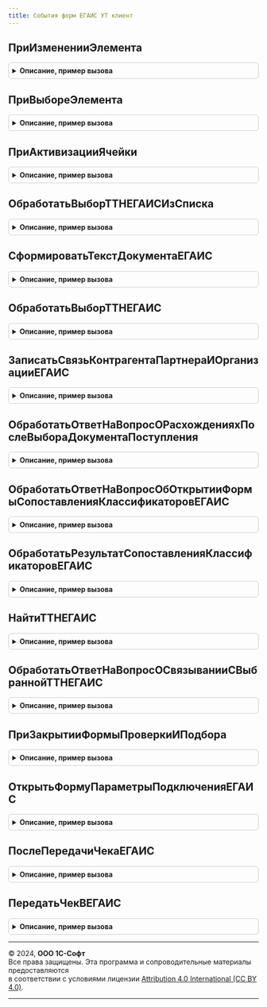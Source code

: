 ```yaml
---
title: События форм ЕГАИС УТ клиент
---
```



## ПриИзмененииЭлемента
<details style="margin: 1em 0; padding: 0.5em; border: 1px solid #ccc; border-radius: 6px;">

<summary style="font-weight: bold; cursor: pointer;">Описание, пример вызова</summary>

```bsl

// Переопределяемая процедура, вызываемая из одноименного обработчика события элемента.
//
// Параметры:
//   Форма                   - ФормаКлиентскогоПриложения - форма, из которой происходит вызов процедуры.
//   Элемент                 - ЭлементФормы     - элемент-источник события "При изменении"
//   ДополнительныеПараметры - Структура        - дополнительные параметры для обработчика события
//
Процедура ПриИзмененииЭлемента(Форма, Элемент, ДополнительныеПараметры) Экспорт
```

Пример вызова
```bsl
СобытияФормЕГАИСУТКлиент.ПриИзмененииЭлемента(Форма, Элемент, ДополнительныеПараметры) 
```
</details>

## ПриВыбореЭлемента
<details style="margin: 1em 0; padding: 0.5em; border: 1px solid #ccc; border-radius: 6px;">

<summary style="font-weight: bold; cursor: pointer;">Описание, пример вызова</summary>

```bsl

// Переопределяемая процедура, вызываемая из одноименного обработчика события элемента.
//
Процедура ПриВыбореЭлемента(Форма, Элемент, ВыбраннаяСтрока, Поле, СтандартнаяОбработка, ДополнительныеПараметры) Экспорт
```

Пример вызова
```bsl
СобытияФормЕГАИСУТКлиент.ПриВыбореЭлемента(Форма, Элемент, ВыбраннаяСтрока, Поле, СтандартнаяОбработка, ДополнительныеПараметры) 
```
</details>

## ПриАктивизацииЯчейки
<details style="margin: 1em 0; padding: 0.5em; border: 1px solid #ccc; border-radius: 6px;">

<summary style="font-weight: bold; cursor: pointer;">Описание, пример вызова</summary>

```bsl

// Переопределяемая процедура, вызываемая из одноименного обработчика события элемента.
//
Процедура ПриАктивизацииЯчейки(Форма, Элемент, ДополнительныеПараметры) Экспорт
```

Пример вызова
```bsl
СобытияФормЕГАИСУТКлиент.ПриАктивизацииЯчейки(Форма, Элемент, ДополнительныеПараметры) 
```
</details>

## ОбработатьВыборТТНЕГАИСИзСписка
<details style="margin: 1em 0; padding: 0.5em; border: 1px solid #ccc; border-radius: 6px;">

<summary style="font-weight: bold; cursor: pointer;">Описание, пример вызова</summary>

```bsl

Процедура ОбработатьВыборТТНЕГАИСИзСписка(Результат, ДополнительныеПараметры) Экспорт
```

Пример вызова
```bsl
СобытияФормЕГАИСУТКлиент.ОбработатьВыборТТНЕГАИСИзСписка(Результат, ДополнительныеПараметры) 
```
</details>

## СформироватьТекстДокументаЕГАИС
<details style="margin: 1em 0; padding: 0.5em; border: 1px solid #ccc; border-radius: 6px;">

<summary style="font-weight: bold; cursor: pointer;">Описание, пример вызова</summary>

```bsl

Процедура СформироватьТекстДокументаЕГАИС(Форма, ОчищатьВместоИзмененияВидимости = Ложь) Экспорт
```

Пример вызова
```bsl
СобытияФормЕГАИСУТКлиент.СформироватьТекстДокументаЕГАИС(Форма, ОчищатьВместоИзмененияВидимости);
```
</details>

## ОбработатьВыборТТНЕГАИС
<details style="margin: 1em 0; padding: 0.5em; border: 1px solid #ccc; border-radius: 6px;">

<summary style="font-weight: bold; cursor: pointer;">Описание, пример вызова</summary>

```bsl

Процедура ОбработатьВыборТТНЕГАИС(ДополнительныеПараметры, СопоставлятьКлассификаторы = Истина) Экспорт
```

Пример вызова
```bsl
СобытияФормЕГАИСУТКлиент.ОбработатьВыборТТНЕГАИС(ДополнительныеПараметры, СопоставлятьКлассификаторы);
```
</details>

## ЗаписатьСвязьКонтрагентаПартнераИОрганизацииЕГАИС
<details style="margin: 1em 0; padding: 0.5em; border: 1px solid #ccc; border-radius: 6px;">

<summary style="font-weight: bold; cursor: pointer;">Описание, пример вызова</summary>

```bsl

Процедура ЗаписатьСвязьКонтрагентаПартнераИОрганизацииЕГАИС(ПараметрыСвязи) Экспорт
```

Пример вызова
```bsl
СобытияФормЕГАИСУТКлиент.ЗаписатьСвязьКонтрагентаПартнераИОрганизацииЕГАИС(ПараметрыСвязи));
```
</details>

## ОбработатьОтветНаВопросОРасхожденияхПослеВыбораДокументаПоступления
<details style="margin: 1em 0; padding: 0.5em; border: 1px solid #ccc; border-radius: 6px;">

<summary style="font-weight: bold; cursor: pointer;">Описание, пример вызова</summary>

```bsl

Процедура ОбработатьОтветНаВопросОРасхожденияхПослеВыбораДокументаПоступления(Результат, ДополнительныеПараметры) Экспорт
```

Пример вызова
```bsl
СобытияФормЕГАИСУТКлиент.ОбработатьОтветНаВопросОРасхожденияхПослеВыбораДокументаПоступления(Результат, ДополнительныеПараметры) 
```
</details>

## ОбработатьОтветНаВопросОбОткрытииФормыСопоставленияКлассификаторовЕГАИС
<details style="margin: 1em 0; padding: 0.5em; border: 1px solid #ccc; border-radius: 6px;">

<summary style="font-weight: bold; cursor: pointer;">Описание, пример вызова</summary>

```bsl

Процедура ОбработатьОтветНаВопросОбОткрытииФормыСопоставленияКлассификаторовЕГАИС(Результат, ДополнительныеПараметры) Экспорт
```

Пример вызова
```bsl
СобытияФормЕГАИСУТКлиент.ОбработатьОтветНаВопросОбОткрытииФормыСопоставленияКлассификаторовЕГАИС(Результат, ДополнительныеПараметры) 
```
</details>

## ОбработатьРезультатСопоставленияКлассификаторовЕГАИС
<details style="margin: 1em 0; padding: 0.5em; border: 1px solid #ccc; border-radius: 6px;">

<summary style="font-weight: bold; cursor: pointer;">Описание, пример вызова</summary>

```bsl

Процедура ОбработатьРезультатСопоставленияКлассификаторовЕГАИС(Результат, ДополнительныеПараметры) Экспорт
```

Пример вызова
```bsl
СобытияФормЕГАИСУТКлиент.ОбработатьРезультатСопоставленияКлассификаторовЕГАИС(Результат, ДополнительныеПараметры) 
```
</details>

## НайтиТТНЕГАИС
<details style="margin: 1em 0; padding: 0.5em; border: 1px solid #ccc; border-radius: 6px;">

<summary style="font-weight: bold; cursor: pointer;">Описание, пример вызова</summary>

```bsl

Процедура НайтиТТНЕГАИС(Форма) Экспорт
```

Пример вызова
```bsl
СобытияФормЕГАИСУТКлиент.НайтиТТНЕГАИС(Форма));
```
</details>

## ОбработатьОтветНаВопросОСвязыванииСВыбраннойТТНЕГАИС
<details style="margin: 1em 0; padding: 0.5em; border: 1px solid #ccc; border-radius: 6px;">

<summary style="font-weight: bold; cursor: pointer;">Описание, пример вызова</summary>

```bsl

Процедура ОбработатьОтветНаВопросОСвязыванииСВыбраннойТТНЕГАИС(Результат, ДополнительныеПараметры) Экспорт
```

Пример вызова
```bsl
СобытияФормЕГАИСУТКлиент.ОбработатьОтветНаВопросОСвязыванииСВыбраннойТТНЕГАИС(Результат, ДополнительныеПараметры) 
```
</details>

## ПриЗакрытииФормыПроверкиИПодбора
<details style="margin: 1em 0; padding: 0.5em; border: 1px solid #ccc; border-radius: 6px;">

<summary style="font-weight: bold; cursor: pointer;">Описание, пример вызова</summary>

```bsl

Процедура ПриЗакрытииФормыПроверкиИПодбора(Результат, ДополнительныеПараметры) Экспорт
```

Пример вызова
```bsl
СобытияФормЕГАИСУТКлиент.ПриЗакрытииФормыПроверкиИПодбора(Результат, ДополнительныеПараметры) 
```
</details>

## ОткрытьФормуПараметрыПодключенияЕГАИС
<details style="margin: 1em 0; padding: 0.5em; border: 1px solid #ccc; border-radius: 6px;">

<summary style="font-weight: bold; cursor: pointer;">Описание, пример вызова</summary>

```bsl

Процедура ОткрытьФормуПараметрыПодключенияЕГАИС(Форма, ТекущаяСтрока) Экспорт
```

Пример вызова
```bsl
СобытияФормЕГАИСУТКлиент.ОткрытьФормуПараметрыПодключенияЕГАИС(Форма, ТекущаяСтрока) 
```
</details>

## ПослеПередачиЧекаЕГАИС
<details style="margin: 1em 0; padding: 0.5em; border: 1px solid #ccc; border-radius: 6px;">

<summary style="font-weight: bold; cursor: pointer;">Описание, пример вызова</summary>

```bsl

Процедура ПослеПередачиЧекаЕГАИС(Изменения, ПараметрыВыполнения) Экспорт
```

Пример вызова
```bsl
СобытияФормЕГАИСУТКлиент.ПослеПередачиЧекаЕГАИС(Изменения, ПараметрыВыполнения) 
```
</details>

## ПередатьЧекВЕГАИС
<details style="margin: 1em 0; padding: 0.5em; border: 1px solid #ccc; border-radius: 6px;">

<summary style="font-weight: bold; cursor: pointer;">Описание, пример вызова</summary>

```bsl

Процедура ПередатьЧекВЕГАИС(Форма, ДополнительныеПараметры, ЭтоОтменаЧека) Экспорт
```

Пример вызова
```bsl
СобытияФормЕГАИСУТКлиент.ПередатьЧекВЕГАИС(Форма, ДополнительныеПараметры, ЭтоОтменаЧека));
```
</details>

---

© 2024, **ООО 1С-Софт**  
Все права защищены. Эта программа и сопроводительные материалы предоставляются  
в соответствии с условиями лицензии [Attribution 4.0 International (CC BY 4.0)](https://creativecommons.org/licenses/by/4.0/legalcode).

---
